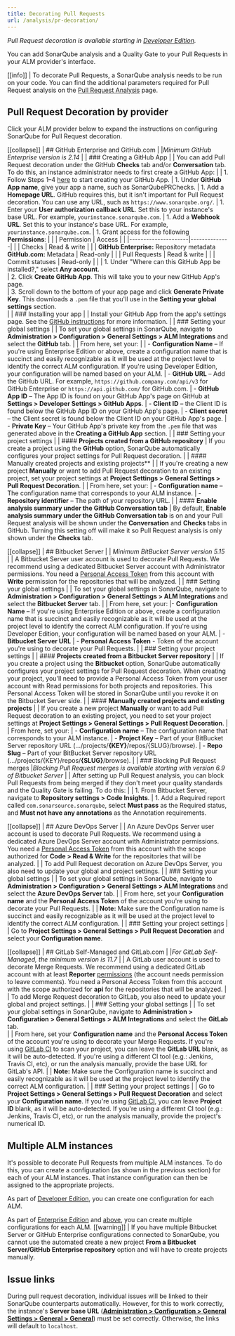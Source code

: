 ```yaml
---
title: Decorating Pull Requests
url: /analysis/pr-decoration/
---
```


_Pull Request decoration is available starting in [Developer Edition](https://redirect.sonarsource.com/editions/developer.html)._

You can add SonarQube analysis and a Quality Gate to your Pull Requests in your ALM provider's interface.

[[info]]
| To decorate Pull Requests, a SonarQube analysis needs to be run on your code. You can find the additional parameters required for Pull Request analysis on the [Pull Request Analysis](/analysis/pull-request/) page.

## Pull Request Decoration by provider

Click your ALM provider below to expand the instructions on configuring SonarQube for Pull Request decoration.

[[collapse]]
| ## GitHub Enterprise and GitHub.com
|
|*Minimum GitHub Enterprise version is 2.14*
|
| ### Creating a GitHub App
|
| You can add Pull Request decoration under the GitHub **Checks** tab and/or **Conversation** tab. To do this, an instance administrator needs to first create a GitHub App:
|
| 1. Follow Steps 1–4 [here](https://developer.github.com/apps/building-github-apps/creating-a-github-app/) to start creating your GitHub App.
| 1. Under **GitHub App name**, give your app a name, such as SonarQubePRChecks.
| 1. Add a **Homepage URL**. GitHub requires this, but it isn't important for Pull Request decoration. You can use any URL, such as `https://www.sonarqube.org/`.
| 1. Enter your **User authorization callback URL**. Set this to your instance's base URL. For example, `yourinstance.sonarqube.com`.
| 1. Add a **Webhook URL**. Set this to your instance's base URL. For example, `yourinstance.sonarqube.com`.
| 1. Grant access for the following **Permissions**:
|
|	| Permission          | Access       |
|	|---------------------|--------------|
|	| Checks              | Read & write |
|	| **GitHub Enterprise:** Repository metadata <br/> **GitHub.com:** Metadata | Read-only    |
|	| Pull Requests       | Read & write |
|	| Commit statuses     | Read-only    |
|
| 1. Under "Where can this GitHub App be installed?," select **Any account**.  
| 2. Click **Create GitHub App**. This will take you to your new GitHub App's page.  
| 3. Scroll down to the bottom of your app page and click **Generate Private Key**. This downloads a `.pem` file that you'll use in the **Setting your global settings** section.  
|
| ### Installing your app 
|
| Install your GitHub App from the app's settings page. See the [GitHub instructions](https://developer.github.com/apps/installing-github-apps/) for more information.
|
| ### Setting your global settings
|
| To set your global settings in SonarQube, navigate to **Administration > Configuration > General Settings > ALM Integrations** and select the **GitHub** tab.
|
| From here, set your:
|
| - **Configuration Name** – If you're using Enterprise Edition or above, create a configuration name that is succinct and easily recognizable as it will be used at the project level to identify the correct ALM configuration. If you're using Developer Edition, your configuration will be named based on your ALM.
| - **GitHub URL** – Add the GitHub URL. For example, `https://github.company.com/api/v3` for GitHub Enterprise or `https://api.github.com/` for GitHub.com.
| - **GitHub App ID** – The App ID is found on your GitHub App's page on GitHub at **Settings > Developer Settings > GitHub Apps**. 
| - **Client ID** – the Client ID is found below the GitHub App ID on your GitHub App's page.
| - **Client secret** – the Client secret is found below the Client ID on your GitHub App's page.
| - **Private Key** – Your GitHub App's private key from the `.pem` file that was generated above in the **Creating a GitHub App** section.
|
| ### Setting your project settings
|
| #### **Projects created from a GitHub repository**
| If you create a project using the **GitHub** option, SonarQube automatically configures your project settings for Pull Request decoration.
|
| #### Manually created projects and existing projects**
| 
| If you're creating a new project **Manually** or want to add Pull Request decoration to an existing project, set your project settings at **Project Settings > General Settings > Pull Request Decoration**. 
|
| From here, set your: 
| - **Configuration name** – The configuration name that corresponds to your ALM instance. 
| - **Repository identifier** – The path of your repository URL.
|
| #### **Enable analysis summary under the GitHub Conversation tab**
| By default, **Enable analysis summary under the GitHub Conversation tab** is on and your Pull Request analysis will be shown under the **Conversation** and **Checks** tabs in GitHub. Turning this setting off will make it so Pull Request analysis is only shown under the **Checks** tab.

[[collapse]]
| ## Bitbucket Server
|
| *Minimum BitBucket Server version 5.15*
|
| A Bitbucket Server user account is used to decorate Pull Requests. We recommend using a dedicated Bitbucket Server account with Administrator permissions. You need a [Personal Access Token](https://confluence.atlassian.com/bitbucketserver0515/personal-access-tokens-961275199.html) from this account with **Write** permission for the repositories that will be analyzed.
|
| ### Setting your global settings
|
| To set your global settings in SonarQube, navigate to **Administration > Configuration > General Settings > ALM Integrations** and select the **Bitbucket Server** tab.
|
| From here, set your:
|- **Configuration Name** – If you're using Enterprise Edition or above, create a configuration name that is succinct and easily recognizable as it will be used at the project level to identify the correct ALM configuration. If you're using Developer Edition, your configuration will be named based on your ALM.
| - **Bitbucket Server URL** 
| - **Personal Access Token** - Token of the account you're using to decorate your Pull Requests.
|
| ### Setting your project settings
|
| #### **Projects created from a Bitbucket Server repository**
|
| If you create a project using the **Bitbucket** option, SonarQube automatically configures your project settings for Pull Request decoration. When creating your project, you'll need to provide a Personal Access Token from your user account with Read permissions for both projects and repositories. This Personal Access Token will be stored in SonarQube until you revoke it on the Bitbucket Server side.
|
| #### **Manually created projects and existing projects**
|
| If you create a new project **Manually** or want to add Pull Request decoration to an existing project, you need to set your project settings at **Project Settings > General Settings > Pull Request Decoration**. 
|
| From here, set your:
| - **Configuration name** – The configuration name that corresponds to your ALM instance.
| - **Project Key** – Part of your BitBucket Server repository URL (.../projects/**{KEY}**/repos/{SLUG}/browse).
| - **Repo Slug** – Part of your BitBucket Server repository URL (.../projects/{KEY}/repos/**{SLUG}**/browse).
|
| ### Blocking Pull Request merges
|*Blocking Pull Request merges is available starting with version 6.9 of Bitbucket Server*
|
| After setting up Pull Request analysis, you can block Pull Requests from being merged if they don't meet your quality standards and the Quality Gate is failing. To do this:
| 
| 1. From Bitbucket Server, navigate to **Repository settings > Code Insights**. 
| 1. Add a Required report called `com.sonarsource.sonarqube`, select **Must pass** as the Required status, and **Must not have any annotations** as the Annotation requirements.

[[collapse]]
| ## Azure DevOps Server
|
| An Azure DevOps Server user account is used to decorate Pull Requests. We recommend using a dedicated Azure DevOps Server account with Administrator permissions. You need a [Personal Access Token](https://docs.microsoft.com/en-us/azure/devops/organizations/accounts/use-personal-access-tokens-to-authenticate?view=tfs-2017&tabs=preview-page) from this account with the scope authorized for **Code > Read & Write** for the repositories that will be analyzed.
|
| To add Pull Request decoration on Azure DevOps Server, you also need to update your global and project settings. 
|
| ### Setting your global settings
|
| To set your global settings in SonarQube, navigate to **Administration > Configuration > General Settings > ALM Integrations** and select the **Azure DevOps Server** tab.
|
| From here, set your **Configuration name** and the **Personal Access Token** of the account you're using to decorate your Pull Requests.
|
| **Note:** Make sure the Configuration name is succinct and easily recognizable as it will be used at the project level to identify the correct ALM configuration.
|
| ### Setting your project settings
|
| Go to **Project Settings > General Settings > Pull Request Decoration** and select your **Configuration name**.

[[collapse]]
| ## GitLab Self-Managed and GitLab.com
|
|*For GitLab Self-Managed, the minimum version is 11.7*
|
| A GitLab user account is used to decorate Merge Requests. We recommend using a dedicated GitLab account with at least **Reporter** [permissions](https://docs.gitlab.com/ee/user/permissions.html) (the account needs permission to leave comments). You need a Personal Access Token from this account with the scope authorized for **api** for the repositories that will be analyzed.
|
| To add Merge Request decoration to GitLab, you also need to update your global and project settings.
|
| ### Setting your global settings
|
| To set your global settings in SonarQube, navigate to **Administration > Configuration > General Settings > ALM Integrations** and select the **GitLab** tab.  
|
| From here, set your **Configuration name** and the **Personal Access Token** of the account you're using to decorate your Merge Requests. If you're using [GitLab CI](/analysis/gitlab-cicd/) to scan your project, you can leave the **GitLab URL** blank, as it will be auto-detected. If you're using a different CI tool (e.g.: Jenkins, Travis CI, etc), or run the analysis manually, provide the base URL for GitLab's API.
|
| **Note:** Make sure the Configuration name is succinct and easily recognizable as it will be used at the project level to identify the correct ALM configuration.
|
| ### Setting your project settings
|
| Go to **Project Settings > General Settings > Pull Request Decoration** and select your **Configuration name**. If you're using [GitLab CI](/analysis/gitlab-cicd/), you can leave **Project ID** blank, as it will be auto-detected. If you're using a different CI tool (e.g.: Jenkins, Travis CI, etc), or run the analysis manually, provide the project's numerical ID.

## Multiple ALM instances

It's possible to decorate Pull Requests from multiple ALM instances. To do this, you can create a configuration (as shown in the previous section) for each of your ALM instances. That instance configuration can then be assigned to the appropriate projects.

As part of [Developer Edition](https://redirect.sonarsource.com/editions/developer.html), you can create one configuration for each ALM. 

As part of [Enterprise Edition](https://redirect.sonarsource.com/editions/enterprise.html) and [above](https://www.sonarsource.com/plans-and-pricing/), you can create multiple configurations for each ALM.
[[warning]]
| If you have multiple Bitbucket Server or GitHub Enterprise configurations connected to SonarQube, you cannot use the automated create a new project **From a Bitbucket Server/GitHub Enterprise repository** option and will have to create projects manually.

## Issue links
During pull request decoration, individual issues will be linked to their SonarQube counterparts automatically. However, for this to work correctly, the instance's **Server base URL** (**[Administration > Configuration > General Settings > General > General](/#sonarqube-admin#/admin/settings/)**) must be set correctly. Otherwise, the links will default to `localhost`.
